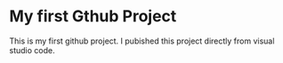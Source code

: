 # My first Gthub Project
 This is my first github project. I pubished this project directly from visual studio code.